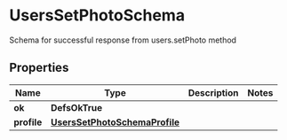 

# UsersSetPhotoSchema

Schema for successful response from users.setPhoto method

## Properties

| Name | Type | Description | Notes |
|------------ | ------------- | ------------- | -------------|
|**ok** | **DefsOkTrue** |  |  |
|**profile** | [**UsersSetPhotoSchemaProfile**](UsersSetPhotoSchemaProfile.md) |  |  |



